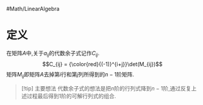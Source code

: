 #Math/LinearAlgebra

# 定义
在矩阵$A$中,关于$a_{ij}$的代数余子式记作$C_{ij}$.
$$C_{ij} = {\color{red}{(-1)}^{i+j}}\det(M_{ij})$$
矩阵$M_{ij}$即矩阵$A$去掉第$i$行和第$j$列所得到的$n-1$阶矩阵.

>[!tip] 主要想法
代数余子式的想法是把$n$阶的行列式降到$n-1$阶,通过反复上述过程最后得到$1$阶的可解行列式的组合.
